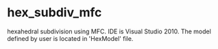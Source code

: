 hex_subdiv_mfc
==============

hexahedral subdivision using MFC.
IDE is Visual Studio 2010. 
The model defined by user is located in 'HexModel' file.
